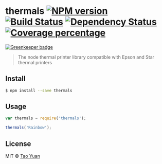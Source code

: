 # thermals [![NPM version][npm-image]][npm-url] [![Build Status][travis-image]][travis-url] [![Dependency Status][daviddm-image]][daviddm-url] [![Coverage percentage][coveralls-image]][coveralls-url]

[![Greenkeeper badge](https://badges.greenkeeper.io/taoyuan/thermals.svg)](https://greenkeeper.io/)

> The node thermal printer library compatible with Epson and Star thermal printers


## Install

```sh
$ npm install --save thermals
```


## Usage

```js
var thermals = require('thermals');

thermals('Rainbow');
```

## License

MIT © [Tao Yuan]()


[npm-image]: https://badge.fury.io/js/thermals.svg
[npm-url]: https://npmjs.org/package/thermals
[travis-image]: https://travis-ci.org/taoyuan/thermals.svg?branch=master
[travis-url]: https://travis-ci.org/taoyuan/thermals
[daviddm-image]: https://david-dm.org/taoyuan/thermals.svg?theme=shields.io
[daviddm-url]: https://david-dm.org/taoyuan/thermals
[coveralls-image]: https://coveralls.io/repos/taoyuan/thermals/badge.svg
[coveralls-url]: https://coveralls.io/r/taoyuan/thermals
